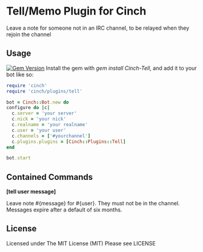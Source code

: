 Tell/Memo Plugin for Cinch
========================
Leave a note for someone not in an IRC channel, to be relayed when they rejoin
the channel

Usage
-----

[![Gem Version](https://badge.fury.io/rb/Cinch-Tell.svg)](https://badge.fury.io/rb/Cinch-Tell)
Install the gem with *gem install Cinch-Tell*, and
add it to your bot like so:

~~~~~~~~~~~~~~~~~~~~~~~~~~~~~~~~~~~~~~~~ ruby
require 'cinch'
require 'cinch/plugins/tell'

bot = Cinch::Bot.new do
configure do |c|
  c.server = 'your server'
  c.nick = 'your nick'
  c.realname = 'your realname'
  c.user = 'your user'
  c.channels = ['#yourchannel']
  c.plugins.plugins = [Cinch::Plugins::Tell]
end

bot.start
~~~~~~~~~~~~~~~~~~~~~~~~~~~~~~~~~~~~~~~~

Contained Commands
------------------

**[tell user message]**

Leave note #{message} for #{user}. They must not be in the channel. Messages
expire after a default of six months.

License
-------

Licensed under The MIT License (MIT)
Please see LICENSE
